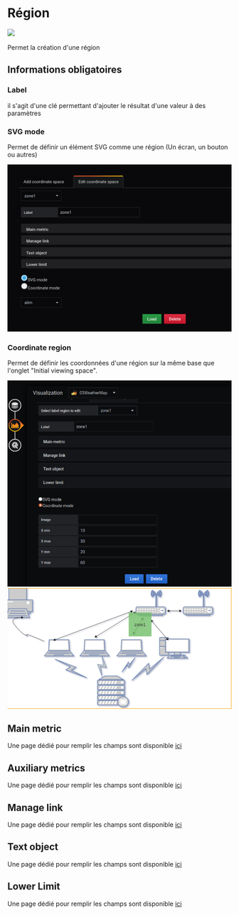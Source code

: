 # Région
[![](../../resource/Go-back.png)](coordinates.md)

Permet la création d'une région


## Informations obligatoires


### Label 

il s'agit d'une clé permettant d'ajouter le résultat d'une valeur à des paramètres 


### SVG mode

Permet de définir un élément SVG comme une région (Un écran, un bouton ou autres)

![svg mode](../../screenshots/editor/coordinates/screen-region/coord-svg-mode.jpg)



### Coordinate region

Permet de définir les coordonnées d'une région sur la même base que l'onglet "Initial viewing space".

![coordinate mode](../../screenshots/editor/coordinates/screen-region/coord-coordinate-mode.jpg)
![coordinateZOne](../../screenshots/editor/coordinates/screen-region/zone1.png)



## Main metric

Une page dédié pour remplir les champs sont disponible [ici](coordinates-main-metric.md)


## Auxiliary metrics

Une page dédié pour remplir les champs sont disponible [ici](coordinates-auxiliary-metric.md)


## Manage link

Une page dédié pour remplir les champs sont disponible [ici](coordinates-manage-link.md)


## Text object


Une page dédié pour remplir les champs sont disponible [ici](coordinates-object-text.md)


## Lower Limit


Une page dédié pour remplir les champs sont disponible [ici](coordinates-lower-limit.md)



